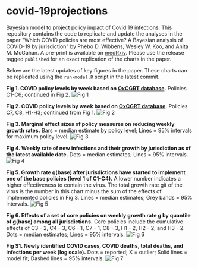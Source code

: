 # covid-19projections
Bayesian model to project policy impact of Covid 19 infections.
This repository contains the code to replicate and update the analyses in the paper "Which COVID policies are most effective? A Bayesian analysis of COVID-19 by jurisdiction" by Phebo D. Wibbens, Wesley W. Koo, and Anita M. McGahan.
A pre-print is available on [medRxiv](https://doi.org/10.1101/2020.12.01.20241695).
Please use the release tagged `published` for an exact replication of the charts in the paper.

Below are the latest updates of key figures in the paper.
These charts can be replicated using the `run-model.R` script in the latest commit.

**Fig 1. COVID policy levels by week based on [OxCGRT database](https://github.com/OxCGRT/covid-policy-tracker/blob/master/documentation/codebook.md).** Policies C1-C6; continued in Fig 2.
![Fig 1](fig-github/fig1.svg)

**Fig 2. COVID policy levels by week based on [OxCGRT database](https://github.com/OxCGRT/covid-policy-tracker/blob/master/documentation/codebook.md).** Policies C7, C8, H1-H3; continued from Fig 1.
![Fig 2](fig-github/fig2.svg)

**Fig 3. Marginal effect sizes of policy measures on reducing weekly growth rates.**
Bars = median estimate by policy level; Lines = 95% intervals for maximum policy level.
![Fig 3](fig-github/fig3.svg)

**Fig 4. Weekly rate of new infections and their growth by jurisdiction as of the latest available date.** Dots = median estimates; Lines = 95% intervals.
![Fig 4](fig-github/fig4.svg)

**Fig 5. Growth rate g(base) after jurisdictions have started to implement one of the base policies (level 1 of C1-C4).** A lower number indicates a higher effectiveness to contain the virus. The total growth rate git of the virus is the number in this chart minus the sum of the effects of implemented policies in Fig 3. Lines = median estimates; Grey bands = 95% intervals.
![Fig 5](fig-github/fig5.svg)

**Fig 6. Effects of a set of core policies on weekly growth rate g by quantile of g(base) among all jurisdictions.** Core policies include the cumulative effects of C3 - 2, C4 - 3, C6 - 1, C7 - 1, C8 - 3, H1 - 2, H2 - 2, and H3 - 2. Dots = median estimates; Lines = 95% intervals.
![Fig 6](fig-github/fig6.svg)

**Fig S1. Newly identified COVID cases, COVID deaths, total deaths, and infections per week (log scale).** Dots = reported; X = outlier; Solid lines = model fit; Dashed lines = 95% intervals.
![Fig 7](fig-github/fig-S1.svg)
